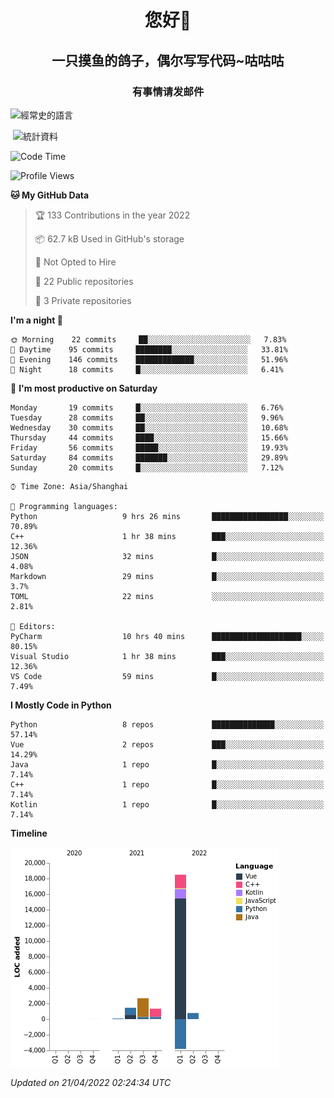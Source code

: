 

<!--
**kitUIN/kitUIN** is a ✨ _special_ ✨ repository because its `README.md` (this file) appears on your GitHub profile.

Here are some ideas to get you started:

- 🔭 I’m currently working on ...
- 🌱 I’m currently learning ...
- 👯 I’m looking to collaborate on ...
- 🤔 I’m looking for help with ...
- 💬 Ask me about ...
- 📫 How to reach me: ...
- 😄 Pronouns: ...
- ⚡ Fun fact: ...
-->
<h1 align="center">您好👋</h1>
<h2 align="center">一只摸鱼的鸽子，偶尔写写代码~咕咕咕</h2>
<h3 align="center">有事情请发邮件</h3>



<p><img align="center" src="https://github-readme-stats.vercel.app/api/top-langs?username=kitUIN&show_icons=true&theme=gruvbox&locale=cn&layout=compact" alt="經常史的語言" /></p>

<p>&nbsp;<img align="center" src="https://github-readme-stats.vercel.app/api?username=kitUIN&show_icons=true&theme=gruvbox&locale=cn" alt="統計資料" /></p>


<!--START_SECTION:waka-->
![Code Time](http://img.shields.io/badge/Code%20Time-482%20hrs%2027%20mins-blue)

![Profile Views](http://img.shields.io/badge/Profile%20Views-16-blue)

**🐱 My GitHub Data** 

> 🏆 133 Contributions in the year 2022
 > 
> 📦 62.7 kB Used in GitHub's storage 
 > 
> 🚫 Not Opted to Hire
 > 
> 📜 22 Public repositories 
 > 
> 🔑 3 Private repositories  
 > 
**I'm a night 🦉** 

```text
🌞 Morning    22 commits     ██░░░░░░░░░░░░░░░░░░░░░░░   7.83% 
🌆 Daytime    95 commits     ████████░░░░░░░░░░░░░░░░░   33.81% 
🌃 Evening    146 commits    █████████████░░░░░░░░░░░░   51.96% 
🌙 Night      18 commits     █░░░░░░░░░░░░░░░░░░░░░░░░   6.41%

```
📅 **I'm most productive on Saturday** 

```text
Monday       19 commits     █░░░░░░░░░░░░░░░░░░░░░░░░   6.76% 
Tuesday      28 commits     ██░░░░░░░░░░░░░░░░░░░░░░░   9.96% 
Wednesday    30 commits     ██░░░░░░░░░░░░░░░░░░░░░░░   10.68% 
Thursday     44 commits     ████░░░░░░░░░░░░░░░░░░░░░   15.66% 
Friday       56 commits     █████░░░░░░░░░░░░░░░░░░░░   19.93% 
Saturday     84 commits     ███████░░░░░░░░░░░░░░░░░░   29.89% 
Sunday       20 commits     █░░░░░░░░░░░░░░░░░░░░░░░░   7.12%

```


```text
⌚︎ Time Zone: Asia/Shanghai

💬 Programming languages: 
Python                   9 hrs 26 mins       █████████████████░░░░░░░░   70.89% 
C++                      1 hr 38 mins        ███░░░░░░░░░░░░░░░░░░░░░░   12.36% 
JSON                     32 mins             █░░░░░░░░░░░░░░░░░░░░░░░░   4.08% 
Markdown                 29 mins             █░░░░░░░░░░░░░░░░░░░░░░░░   3.7% 
TOML                     22 mins             ░░░░░░░░░░░░░░░░░░░░░░░░░   2.81%

📝 Editors: 
PyCharm                  10 hrs 40 mins      ████████████████████░░░░░   80.15% 
Visual Studio            1 hr 38 mins        ███░░░░░░░░░░░░░░░░░░░░░░   12.36% 
VS Code                  59 mins             █░░░░░░░░░░░░░░░░░░░░░░░░   7.49%

```

**I Mostly Code in Python** 

```text
Python                   8 repos             ██████████████░░░░░░░░░░░   57.14% 
Vue                      2 repos             ███░░░░░░░░░░░░░░░░░░░░░░   14.29% 
Java                     1 repo              █░░░░░░░░░░░░░░░░░░░░░░░░   7.14% 
C++                      1 repo              █░░░░░░░░░░░░░░░░░░░░░░░░   7.14% 
Kotlin                   1 repo              █░░░░░░░░░░░░░░░░░░░░░░░░   7.14%

```


**Timeline**

![Chart not found](https://raw.githubusercontent.com/kitUIN/kitUIN/main/charts/bar_graph.png) 


 *Updated on 21/04/2022 02:24:34 UTC*
<!--END_SECTION:waka-->
